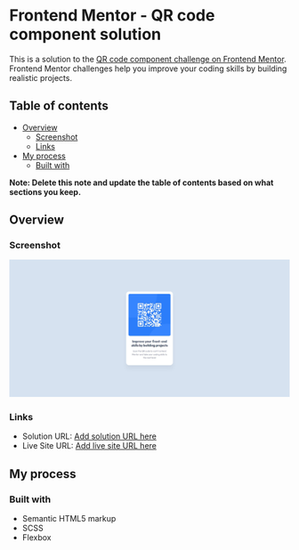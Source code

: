 # Frontend Mentor - QR code component solution

This is a solution to the [QR code component challenge on Frontend Mentor](https://www.frontendmentor.io/challenges/qr-code-component-iux_sIO_H). Frontend Mentor challenges help you improve your coding skills by building realistic projects. 

## Table of contents

- [Overview](#overview)
  - [Screenshot](#screenshot)
  - [Links](#links)
- [My process](#my-process)
  - [Built with](#built-with)

**Note: Delete this note and update the table of contents based on what sections you keep.**

## Overview

### Screenshot

![](./images/Screenshot-Solution.jpg)

### Links

- Solution URL: [Add solution URL here](https://your-solution-url.com)
- Live Site URL: [Add live site URL here](https://whythree.github.io/frontendMentorQRCode/)

## My process

### Built with

- Semantic HTML5 markup
- SCSS
- Flexbox



